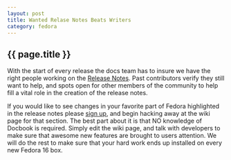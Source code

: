 ```yaml
---
layout: post
title: Wanted Relase Notes Beats Writers
category: fedora 
---
```


{{ page.title }}
----------------
With the start of every release the docs team has to insure we have the right people working on the [Release Notes][1]. Past contributors verify they still want to help, and spots open for other members of the community to help fill a vital role in the creation of the release notes.

If you would like to see changes in your favorite part of Fedora highlighted in the release notes please [sign up][2], and begin hacking away at the wiki page for that section. The best part about it is that NO knowledge of Docbook is required. Simply edit the wiki page, and talk with developers to make sure that awesome new features are brought to users attention. We will do the rest to make sure that your hard work ends up installed on every new Fedora 16 box.

[1]: http://docs.fedoraproject.org/en-US/Fedora/15/html/Release_Notes/index.html
[2]: https://fedoraproject.org/wiki/Category:Documentation_beats
